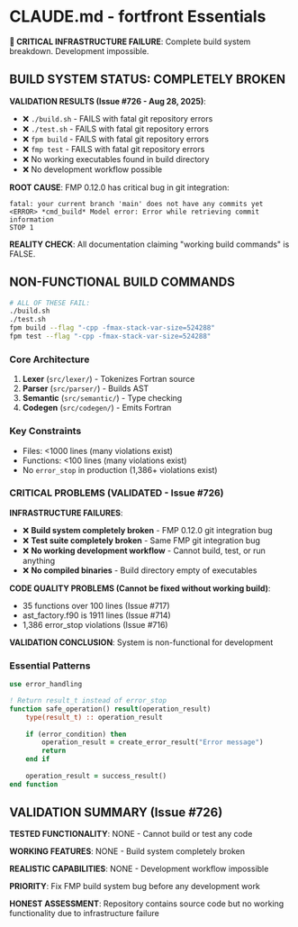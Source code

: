 # CLAUDE.md - fortfront Essentials

**🚨 CRITICAL INFRASTRUCTURE FAILURE**: Complete build system breakdown. Development impossible.

## BUILD SYSTEM STATUS: COMPLETELY BROKEN

**VALIDATION RESULTS (Issue #726 - Aug 28, 2025)**:
- ❌ `./build.sh` - FAILS with fatal git repository errors
- ❌ `./test.sh` - FAILS with fatal git repository errors  
- ❌ `fpm build` - FAILS with fatal git repository errors
- ❌ `fmp test` - FAILS with fatal git repository errors
- ❌ No working executables found in build directory
- ❌ No development workflow possible

**ROOT CAUSE**: FMP 0.12.0 has critical bug in git integration:
```
fatal: your current branch 'main' does not have any commits yet
<ERROR> *cmd_build* Model error: Error while retrieving commit information
STOP 1
```

**REALITY CHECK**: All documentation claiming "working build commands" is FALSE.

## NON-FUNCTIONAL BUILD COMMANDS

```bash
# ALL OF THESE FAIL:
./build.sh
./test.sh
fpm build --flag "-cpp -fmax-stack-var-size=524288"
fpm test --flag "-cpp -fmax-stack-var-size=524288"
```

### Core Architecture 
1. **Lexer** (`src/lexer/`) - Tokenizes Fortran source
2. **Parser** (`src/parser/`) - Builds AST 
3. **Semantic** (`src/semantic/`) - Type checking
4. **Codegen** (`src/codegen/`) - Emits Fortran

### Key Constraints
- Files: <1000 lines (many violations exist)
- Functions: <100 lines (many violations exist)
- No `error_stop` in production (1,386+ violations exist)

### CRITICAL PROBLEMS (VALIDATED - Issue #726)

**INFRASTRUCTURE FAILURES**:
- ❌ **Build system completely broken** - FMP 0.12.0 git integration bug
- ❌ **Test suite completely broken** - Same FMP git integration bug  
- ❌ **No working development workflow** - Cannot build, test, or run anything
- ❌ **No compiled binaries** - Build directory empty of executables

**CODE QUALITY PROBLEMS (Cannot be fixed without working build)**:
- 35 functions over 100 lines (Issue #717)
- ast_factory.f90 is 1911 lines (Issue #714)  
- 1,386 error_stop violations (Issue #716)

**VALIDATION CONCLUSION**: System is non-functional for development

### Essential Patterns
```fortran
use error_handling

! Return result_t instead of error_stop
function safe_operation() result(operation_result)
    type(result_t) :: operation_result
    
    if (error_condition) then
        operation_result = create_error_result("Error message")
        return
    end if
    
    operation_result = success_result()
end function
```

## VALIDATION SUMMARY (Issue #726)

**TESTED FUNCTIONALITY**: NONE - Cannot build or test any code

**WORKING FEATURES**: NONE - Build system completely broken

**REALISTIC CAPABILITIES**: NONE - Development workflow impossible  

**PRIORITY**: Fix FMP build system bug before any development work

**HONEST ASSESSMENT**: Repository contains source code but no working functionality due to infrastructure failure